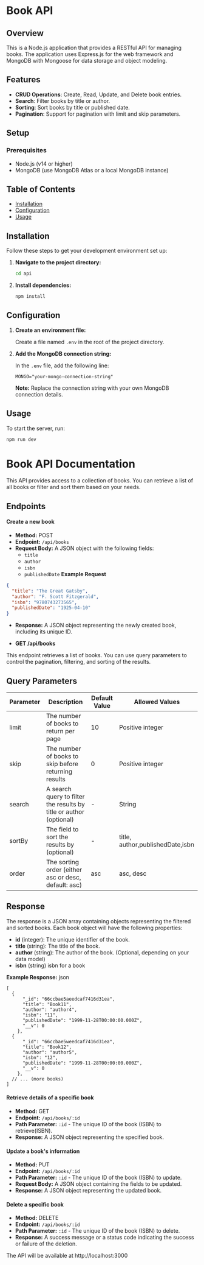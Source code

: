 # Book API

## Overview

This is a Node.js application that provides a RESTful API for managing books. The application uses Express.js for the web framework and MongoDB with Mongoose for data storage and object modeling.

## Features

- **CRUD Operations**: Create, Read, Update, and Delete book entries.
- **Search**: Filter books by title or author.
- **Sorting**: Sort books by title or published date.
- **Pagination**: Support for pagination with limit and skip parameters.

## Setup

### Prerequisites

- Node.js (v14 or higher)
- MongoDB (use MongoDB Atlas or a local MongoDB instance)

## Table of Contents

- [Installation](#installation)
- [Configuration](#configuration)
- [Usage](#usage)



## Installation

Follow these steps to get your development environment set up:

1. **Navigate to the project directory:**

    ```bash
    cd api
    ```

2. **Install dependencies:**

    ```bash
    npm install
    ```

## Configuration

1. **Create an environment file:**

    Create a file named `.env` in the root of the project directory.

2. **Add the MongoDB connection string:**

    In the `.env` file, add the following line:

    ```env
    MONGO="your-mongo-connection-string"
    ```

    **Note:** Replace the connection string with your own MongoDB connection details.

## Usage

To start the server, run:

```bash
npm run dev
```




# Book API Documentation


This API provides access to a collection of books. You can retrieve a list of all books or filter and sort them based on your needs.

## Endpoints



#### **Create a new book**
* **Method:** POST
* **Endpoint:** `/api/books`
* **Request Body:** A JSON object with the following fields:
  * `title`
  * `author`
  * `isbn`
  * `publishedDate`
**Example Request**

```json
{
  "title": "The Great Gatsby",
  "author": "F. Scott Fitzgerald",
  "isbn": "9780743273565",
  "publishedDate": "1925-04-10"
}
```


* **Response:** A JSON object representing the newly created book, including its unique ID.

* **GET /api/books**

This endpoint retrieves a list of books. You can use query parameters to control the pagination, filtering, and sorting of the results.

## Query Parameters

| Parameter  | Description                                            | Default Value | Allowed Values |
|------------|---------------------------------------------------------|---------------|----------------|
| limit       | The number of books to return per page                 | 10            | Positive integer |
| skip        | The number of books to skip before returning results     | 0             | Positive integer |
| search      | A search query to filter the results by title or author (optional) | -             | String         |
| sortBy      | The field to sort the results by (optional)             | -             | title, author,publishedDate,isbn |
| order       | The sorting order (either asc or desc, default: asc)     | asc           | asc, desc      |

## Response

The response is a JSON array containing objects representing the filtered and sorted books. Each book object will have the following properties:

* **id** (integer): The unique identifier of the book.
* **title** (string): The title of the book.
* **author** (string): The author of the book. (Optional, depending on your data model)
* **isbn** (string) isbn for a book


**Example Response:**
json
```
[
  {
      "_id": "66ccbae5aeedcaf7416d31ea",
      "title": "Book11",
      "author": "author4",
      "isbn": "11",
      "publishedDate": "1999-11-28T00:00:00.000Z",
      "__v": 0
    },
  {
      "_id": "66ccbae5weedcaf7416d31ea",
      "title": "Book12",
      "author": "author5",
      "isbn": "12",
      "publishedDate": "1999-11-28T00:00:00.000Z",
      "__v": 0
    },
  // ... (more books)
]
```
#### **Retrieve details of a specific book**
* **Method:** GET
* **Endpoint:** `/api/books/:id`
* **Path Parameter:** `:id` - The unique ID of the book (ISBN) to retrieve(ISBN).
* **Response:** A JSON object representing the specified book.

#### **Update a book's information**
* **Method:** PUT
* **Endpoint:** `/api/books/:id`
* **Path Parameter:** `:id` - The unique ID of the book (ISBN) to update.
* **Request Body:** A JSON object containing the fields to be updated.
* **Response:** A JSON object representing the updated book.

#### **Delete a specific book**
* **Method:** DELETE
* **Endpoint:** `/api/books/:id`
* **Path Parameter:** `:id` - The unique ID of the book (ISBN) to delete.
* **Response:** A success message or a status code indicating the success or failure of the deletion.






The API will be available at http://localhost:3000